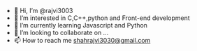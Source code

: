 - 👋 Hi, I’m @rajvi3003
- 👀 I’m interested in C,C++,python and Front-end development
- 🌱 I’m currently learning Javascript and Python
- 💞️ I’m looking to collaborate on ...
- 📫 How to reach me shahrajvi3030@gmail.com

<!---
rajvi3003/rajvi3003 is a ✨ special ✨ repository because its `README.md` (this file) appears on your GitHub profile.
You can click the Preview link to take a look at your changes.
--->

